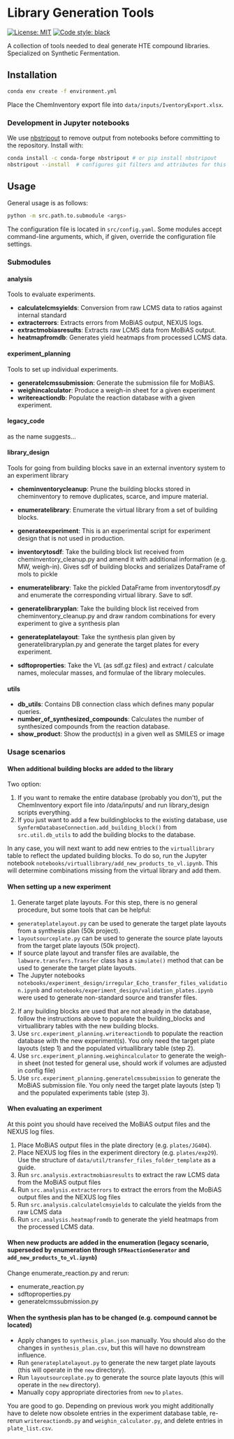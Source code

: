 # Library Generation Tools

<a href="https://github.com/jugoetz/library-generation/blob/master/LICENSE"><img alt="License: MIT" src="https://black.readthedocs.io/en/stable/_static/license.svg"></a>
<a href="https://github.com/psf/black"><img alt="Code style: black" src="https://img.shields.io/badge/code%20style-black-000000.svg"></a>

A collection of tools needed to deal generate HTE compound libraries. Specialized on Synthetic Fermentation.

## Installation

```bash
conda env create -f environment.yml
```
Place the ChemInventory export file into `data/inputs/IventoryExport.xlsx`.

### Development in Jupyter notebooks
We use [nbstripout](https://pypi.org/project/nbstripout/) to remove output from notebooks before committing to the repository.
Install with:
```bash
conda install -c conda-forge nbstripout # or pip install nbstripout
nbstripout --install  # configures git filters and attributes for this repo
```

## Usage

General usage is as follows:

```bash
python -m src.path.to.submodule <args>
```

The configuration file is located in `src/config.yaml`.
Some modules accept command-line arguments, which, if given, override the configuration file settings.

### Submodules

#### analysis

Tools to evaluate experiments.

- **calculatelcmsyields**: Conversion from raw LCMS data to ratios against internal standard
- **extracterrors**: Extracts errors from MoBiAS output, NEXUS logs.
- **extractmobiasresults**: Extracts raw LCMS data from MoBiAS output.
- **heatmapfromdb**: Generates yield heatmaps from processed LCMS data.

#### experiment_planning

Tools to set up individual experiments.

- **generatelcmssubmission**: Generate the submission file for MoBiAS.
- **weighincalculator**: Produce a weigh-in sheet for a given experiment
- **writereactiondb**: Populate the reaction database with a given experiment.

#### legacy_code

as the name suggests...

#### library_design

Tools for going from building blocks save in an external inventory system to an experiment library

- **cheminventorycleanup**: Prune the building blocks stored in cheminventory to remove duplicates, scarce, and
  impure material.

- **enumeratelibrary**: Enumerate the virtual library from a set of building blocks.

- **generateexperiment**: This is an experimental script for experiment design that is not used in production.

- **inventorytosdf**: Take the building block list received from cheminventory_cleanup.py and amend it with
  additional information (e.g. MW, weigh-in). Gives sdf of building blocks and serializes DataFrame of mols to pickle

- **enumeratelibrary**: Take the pickled DataFrame from inventorytosdf.py and enumerate the corresponding virtual
  library. Save to sdf.

- **generatelibraryplan**: Take the building block list received from cheminventory_cleanup.py and
draw random combinations for every experiment to give a synthesis plan

- **generateplatelayout**: Take the synthesis plan given by generatelibraryplan.py and generate the
  target plates for every experiment.

- **sdftoproperties**: Take the VL (as sdf.gz files) and extract / calculate names, molecular masses, and
  formulae of the library molecules.

#### utils
- **db_utils**: Contains DB connection class which defines many popular queries.
- **number_of_synthesized_compounds**: Calculates the number of synthesized compounds from the reaction database.
- **show_product**: Show the product(s) in a given well as SMILES or image

### Usage scenarios
#### When additional building blocks are added to the library

Two option:
1. If you want to remake the entire database (probably you don't), put the ChemInventory export file into <root>/data/inputs/ and run library_design scripts everything.
2. If you just want to add a few buildingblocks to the existing database, use `SynfermDatabaseConnection.add_building_block()` from `src.util.db_utils` to add the building blocks to the database.

In any case, you will next want to add new entries to the `virtuallibrary` table to reflect the updated building blocks.
To do so, run the Jupyter notebook `notebooks/virtuallibrary/add_new_products_to_vl.ipynb`.
This will determine combinations missing from the virtual library and add them.

#### When setting up a new experiment

1. Generate target plate layouts. For this step, there is no general procedure, but some tools that can be helpful:
  - `generateplatelayout.py` can be used to generate the target plate layouts from a synthesis plan (50k project).
  - `layoutsourceplate.py` can be used to generate the source plate layouts from the target plate layouts (50k project).
  - If source plate layout and transfer files are available, the `labware.transfers.Transfer` class has a
      `simulate()` method that can be used to generate the target plate layouts.
  - The Jupyter notebooks `notebooks/experiment_design/irregular_Echo_transfer_files_validation.ipynb` and
      `notebooks/experiment_design/validation_plates.ipynb` were used to generate non-standard source and transfer files.
2. If any building blocks are used that are not already in the database, follow the instructions above to populate the
    building_blocks and virtuallibrary tables with the new building blocks.
3. Use `src.experiment_planning.writereactiondb` to populate the reaction database with the new experiment(s).
    You only need the target plate layouts (step 1) and the populated virtuallibrary table (step 2).
4. Use `src.experiment_planning.weighincalculator` to generate the weigh-in sheet (not tested for general use, should work if volumes are adjusted in config file)
5. Use `src.experiment_planning.generatelcmssubmission` to generate the MoBiAS submission file.
    You only need the target plate layouts (step 1) and the populated experiments table (step 3).

#### When evaluating an experiment
At this point you should have received the MoBiAS output files and the NEXUS log files.
1. Place MoBiAS output files in the plate directory (e.g. `plates/JG404`).
2. Place NEXUS log files in the experiment directory (e.g. `plates/exp29`). Use the structure of `data/util/transfer_files_folder_template` as a guide.
3. Run `src.analysis.extractmobiasresults` to extract the raw LCMS data from the MoBiAS output files
4. Run `src.analysis.extracterrors` to extract the errors from the MoBiAS output files and the NEXUS log files
5. Run `src.analysis.calculatelcmsyields` to calculate the yields from the raw LCMS data
6. Run `src.analysis.heatmapfromdb` to generate the yield heatmaps from the processed LCMS data.


#### When new products are added in the enumeration (legacy scenario, superseded by enumeration through `SFReactionGenerator` and `add_new_products_to_vl.ipynb`)

Change enumerate_reaction.py and rerun:

- enumerate_reaction.py
- sdftoproperties.py
- generatelcmssubmission.py

#### When the synthesis plan has to be changed (e.g. compound cannot be located)

- Apply changes to `synthesis_plan.json` manually.
  You should also do the changes in `synthesis_plan.csv`, but this will have no downstream influence.
- Run `generateplatelayout.py` to generate the new target plate layouts (this will operate in the `new` directory).
- Run `layoutsourceplate.py` to generate the source plate layouts (this will operate in the `new` directory).
- Manually copy appropriate directories from `new` to `plates`.

You are good to go.
Depending on previous work you might additionally have to delete now obsolete entries in the experiment database table,
re-rerun `writereactiondb.py` and `weighin_calculator.py`, and delete entries in `plate_list.csv`.
